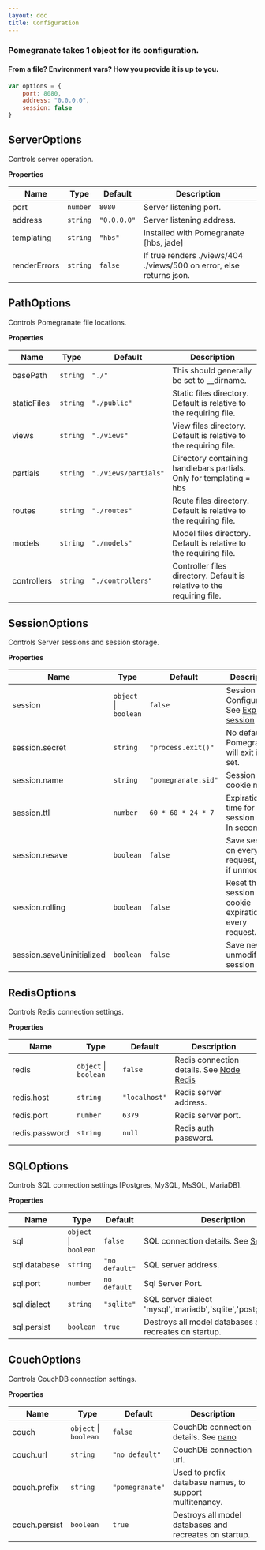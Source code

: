 ```yaml
---
layout: doc
title: Configuration
---
```


### Pomegranate takes 1 object for its configuration.

#### From a file? Environment vars? How you provide it is up to you.

```javascript
var options = {
    port: 8080,
    address: "0.0.0.0",
    session: false
}
```

<a name="module_ServerOptions"></a>
## ServerOptions
Controls server operation.

**Properties**

| Name | Type | Default | Description |
| --- | --- | --- | --- |
| port | <code>number</code> | <code>8080</code> | Server listening port. |
| address | <code>string</code> | <code>&quot;0.0.0.0&quot;</code> | Server listening address. |
| templating | <code>string</code> | <code>&quot;hbs&quot;</code> | Installed with Pomegranate [hbs, jade] |
| renderErrors | <code>string</code> | <code>false</code> | If true renders ./views/404 ./views/500 on error, else returns json. |



<a name="module_PathOptions"></a>
## PathOptions
Controls Pomegranate file locations.

**Properties**

| Name | Type | Default | Description |
| --- | --- | --- | --- |
| basePath | <code>string</code> | <code>&quot;./&quot;</code> | This should generally be set to __dirname. |
| staticFiles | <code>string</code> | <code>&quot;./public&quot;</code> | Static files directory. Default is relative to the requiring file. |
| views | <code>string</code> | <code>&quot;./views&quot;</code> | View files directory. Default is relative to the requiring file. |
| partials | <code>string</code> | <code>&quot;./views/partials&quot;</code> | Directory containing handlebars partials. Only for templating = hbs |
| routes | <code>string</code> | <code>&quot;./routes&quot;</code> | Route files directory. Default is relative to the requiring file. |
| models | <code>string</code> | <code>&quot;./models&quot;</code> | Model files directory. Default is relative to the requiring file. |
| controllers | <code>string</code> | <code>&quot;./controllers&quot;</code> | Controller files directory. Default is relative to the requiring file. |



<a name="module_SessionOptions"></a>
## SessionOptions
Controls Server sessions and session storage.

**Properties**

| Name | Type | Default | Description |
| --- | --- | --- | --- |
| session | <code>object</code> &#124; <code>boolean</code> | <code>false</code> | Session Configuration. See [Express-session](https://github.com/expressjs/session) |
| session.secret | <code>string</code> | <code>&quot;process.exit()&quot;</code> | No default, Pomegranate will exit if not set. |
| session.name | <code>string</code> | <code>&quot;pomegranate.sid&quot;</code> | Session cookie name. |
| session.ttl | <code>number</code> | <code>60 * 60 * 24 * 7</code> | Expiration time for session data. In seconds. |
| session.resave | <code>boolean</code> | <code>false</code> | Save session on every request, even if unmodified. |
| session.rolling | <code>boolean</code> | <code>false</code> | Reset the session cookie expiration on every request. |
| session.saveUninitialized | <code>boolean</code> | <code>false</code> | Save new but unmodified session data. |



<a name="module_RedisOptions"></a>
## RedisOptions
Controls Redis connection settings.

**Properties**

| Name | Type | Default | Description |
| --- | --- | --- | --- |
| redis | <code>object</code> &#124; <code>boolean</code> | <code>false</code> | Redis connection details. See [Node Redis](https://github.com/mranney/node_redis) |
| redis.host | <code>string</code> | <code>&quot;localhost&quot;</code> | Redis server address. |
| redis.port | <code>number</code> | <code>6379</code> | Redis server port. |
| redis.password | <code>string</code> | <code>null</code> | Redis auth password. |



<a name="module_SQLOptions"></a>
## SQLOptions
Controls SQL connection settings [Postgres, MySQL, MsSQL, MariaDB].

**Properties**

| Name | Type | Default | Description |
| --- | --- | --- | --- |
| sql | <code>object</code> &#124; <code>boolean</code> | <code>false</code> | SQL connection details. See [Sequelize](https://github.com/sequelize/sequelize) |
| sql.database | <code>string</code> | <code>&quot;no default&quot;</code> | SQL server address. |
| sql.port | <code>number</code> | <code>no default</code> | Sql Server Port. |
| sql.dialect | <code>string</code> | <code>&quot;sqlite&quot;</code> | SQL server dialect 'mysql','mariadb','sqlite','postgres','mssql' |
| sql.persist | <code>boolean</code> | <code>true</code> | Destroys all model databases and recreates on startup. |



<a name="module_CouchOptions"></a>
## CouchOptions
Controls CouchDB connection settings.

**Properties**

| Name | Type | Default | Description |
| --- | --- | --- | --- |
| couch | <code>object</code> &#124; <code>boolean</code> | <code>false</code> | CouchDb connection details. See [nano](https://github.com/dscape/nano) |
| couch.url | <code>string</code> | <code>&quot;no default&quot;</code> | CouchDB connection url. |
| couch.prefix | <code>string</code> | <code>&quot;pomegranate&quot;</code> | Used to prefix database names, to support multitenancy. |
| couch.persist | <code>boolean</code> | <code>true</code> | Destroys all model databases and recreates on startup. |

